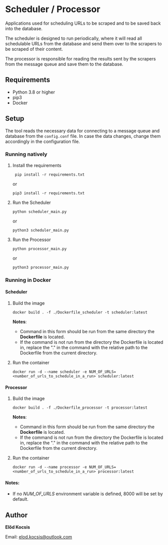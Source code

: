 # Scheduler / Processor

Applications used for scheduling URLs to be scraped and to be saved back into the database.

The scheduler is designed to run periodically, where it will read all schedulable URLs from the database and 
send them over to the scrapers to be scraped of their content.

The processor is responsible for reading the results sent by the scrapers from the message queue and save them to the
database.

## Requirements

* Python 3.8 or higher
* pip3
* Docker

## Setup

The tool reads the necessary data for connecting to a message queue and database from the `config.conf` file.
In case the data changes, change them accordingly in the configuration file.

### Running natively

1. Install the requirements

   ```shell
    pip install -r requirements.txt
    ```
    
    or 
    
    ```shell
    pip3 install -r requirements.txt
    ```

2. Run the Scheduler

    ```shell
    python scheduler_main.py
    ```
    
    or 
    
    ```shell
    python3 scheduler_main.py
    ```

3. Run the Processor

    ```shell
    python processor_main.py
    ```
    
    or 
    
    ```shell
    python3 processor_main.py
    ```

### Running in Docker

#### Scheduler

1. Build the image
    
    ```shell
    docker build . -f ./Dockerfile_scheduler -t scheduler:latest
    ```

   **Notes**: 
   * Command in this form should be run from the same directory the **Dockerfile** is located.
   * If the command is not run from the directory the Dockerfile is located in, replace the "." in the command with the
   relative path to the Dockerfile from the current directory.

2. Run the container

    ```shell
    docker run -d --name scheduler -e NUM_OF_URLS=<number_of_urls_to_schedule_in_a_run> scheduler:latest
    ```

#### Processor

1. Build the image
    
    ```shell
    docker build . -f ./Dockerfile_processor -t processor:latest
    ```

   **Notes**: 
   * Command in this form should be run from the same directory the **Dockerfile** is located.
   * If the command is not run from the directory the Dockerfile is located in, replace the "." in the command with the
   relative path to the Dockerfile from the current directory.

2. Run the container

    ```shell
    docker run -d --name processor -e NUM_OF_URLS=<number_of_urls_to_schedule_in_a_run> processor:latest
    ```

#### Notes:
   * If no  *NUM_OF_URLS* environment variable is defined, 8000 will be set by default.


## Author

**Előd Kocsis**

Email: elod.kocsis@outlook.com
